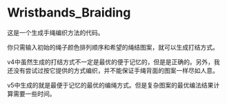 # Wristbands_Braiding

这是一个生成手绳编织方法的代码。

你只需输入初始的绳子颜色排列顺序和希望的绳结图案，就可以生成打结方式。

v4中虽然生成的打结方式不一定是最优的便于记忆的，但是是正确的。另外，我还没有尝试过按它提供的方式编织，并不能保证手绳背面的图案一样尽如人意。

v5中生成的就是最便于记忆的最优的编绳方式。但是复杂图案的最优编法结果计算需要一些时间。
